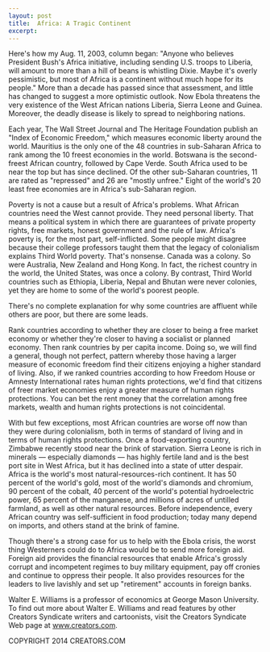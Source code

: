 ```yaml
---
layout: post
title:  Africa: A Tragic Continent
excerpt:
---
```


Here's how my Aug. 11, 2003, column began: "Anyone who believes President Bush's Africa initiative, including sending U.S. troops to Liberia, will amount to more than a hill of beans is whistling Dixie. Maybe it's overly pessimistic, but most of Africa is a continent without much hope for its people." More than a decade has passed since that assessment, and little has changed to suggest a more optimistic outlook. Now Ebola threatens the very existence of the West African nations Liberia, Sierra Leone and Guinea. Moreover, the deadly disease is likely to spread to neighboring nations.

Each year, The Wall Street Journal and The Heritage Foundation publish an "Index of Economic Freedom," which measures economic liberty around the world. Mauritius is the only one of the 48 countries in sub-Saharan Africa to rank among the 10 freest economies in the world. Botswana is the second-freest African country, followed by Cape Verde. South Africa used to be near the top but has since declined. Of the other sub-Saharan countries, 11 are rated as "repressed" and 26 are "mostly unfree." Eight of the world's 20 least free economies are in Africa's sub-Saharan region.

Poverty is not a cause but a result of Africa's problems. What African countries need the West cannot provide. They need personal liberty. That means a political system in which there are guarantees of private property rights, free markets, honest government and the rule of law. Africa's poverty is, for the most part, self-inflicted. Some people might disagree because their college professors taught them that the legacy of colonialism explains Third World poverty. That's nonsense. Canada was a colony. So were Australia, New Zealand and Hong Kong. In fact, the richest country in the world, the United States, was once a colony. By contrast, Third World countries such as Ethiopia, Liberia, Nepal and Bhutan were never colonies, yet they are home to some of the world's poorest people.

There's no complete explanation for why some countries are affluent while others are poor, but there are some leads.

 Rank countries according to whether they are closer to being a free market economy or whether they're closer to having a socialist or planned economy. Then rank countries by per capita income. Doing so, we will find a general, though not perfect, pattern whereby those having a larger measure of economic freedom find their citizens enjoying a higher standard of living. Also, if we ranked countries according to how Freedom House or Amnesty International rates human rights protections, we'd find that citizens of freer market economies enjoy a greater measure of human rights protections. You can bet the rent money that the correlation among free markets, wealth and human rights protections is not coincidental.

With but few exceptions, most African countries are worse off now than they were during colonialism, both in terms of standard of living and in terms of human rights protections. Once a food-exporting country, Zimbabwe recently stood near the brink of starvation. Sierra Leone is rich in minerals — especially diamonds — has highly fertile land and is the best port site in West Africa, but it has declined into a state of utter despair. Africa is the world's most natural-resources-rich continent. It has 50 percent of the world's gold, most of the world's diamonds and chromium, 90 percent of the cobalt, 40 percent of the world's potential hydroelectric power, 65 percent of the manganese, and millions of acres of untilled farmland, as well as other natural resources. Before independence, every African country was self-sufficient in food production; today many depend on imports, and others stand at the brink of famine.

Though there's a strong case for us to help with the Ebola crisis, the worst thing Westerners could do to Africa would be to send more foreign aid. Foreign aid provides the financial resources that enable Africa's grossly corrupt and incompetent regimes to buy military equipment, pay off cronies and continue to oppress their people. It also provides resources for the leaders to live lavishly and set up "retirement" accounts in foreign banks.

Walter E. Williams is a professor of economics at George Mason University. To find out more about Walter E. Williams and read features by other Creators Syndicate writers and cartoonists, visit the Creators Syndicate Web page at www.creators.com.

COPYRIGHT 2014 CREATORS.COM
